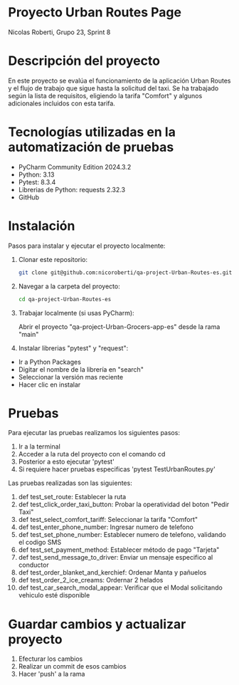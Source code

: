 # Proyecto Urban Routes Page

Nicolas Roberti, Grupo 23, Sprint 8

# Descripción del proyecto

En este proyecto se evalúa el funcionamiento de la aplicación Urban Routes y el flujo de trabajo que sigue hasta la solicitud del taxi. Se ha trabajado según la lista de requisitos, eligiendo la tarifa "Comfort" y algunos adicionales incluidos con esta tarifa.
# Tecnologías utilizadas en la automatización de pruebas

- PyCharm Community Edition 2024.3.2 
- Python: 3.13 
- Pytest: 8.3.4
- Librerias de Python: requests 2.32.3
- GitHub

# Instalación
Pasos para instalar y ejecutar el proyecto localmente:

1. Clonar este repositorio:
    ```bash
    git clone git@github.com:nicoroberti/qa-project-Urban-Routes-es.git
    ```

2. Navegar a la carpeta del proyecto:
    ```bash
    cd qa-project-Urban-Routes-es
    ```

3. Trabajar localmente (si usas PyCharm):
    
    Abrir el proyecto "qa-project-Urban-Grocers-app-es" desde la rama "main"


4. Instalar librerias "pytest" y "request":
* Ir a Python Packages
* Digitar el nombre de la librería en "search"
* Seleccionar la versión mas reciente
* Hacer clic en instalar

# Pruebas

Para ejecutar las pruebas realizamos los siguientes pasos:

1. Ir a la terminal 
2. Acceder a la ruta del proyecto con el comando cd
3. Posterior a esto ejecutar 'pytest'
4. Si requiere hacer pruebas especificas 'pytest TestUrbanRoutes.py'

Las pruebas realizadas son las siguientes:

1. def test_set_route: Establecer la ruta
2. def test_click_order_taxi_button: Probar la operatividad del boton "Pedir Taxi"
3. def test_select_comfort_tariff: Seleccionar la tarifa "Comfort"
4. def test_enter_phone_number: Ingresar numero de telefono
5. def test_set_phone_number: Establecer numero de telefono, validando el codigo SMS 
6. def test_set_payment_method: Establecer método de pago "Tarjeta"
7. def test_send_message_to_driver: Enviar un mensaje especifico al conductor
8. def test_order_blanket_and_kerchief: Ordenar Manta y pañuelos
9. def test_order_2_ice_creams: Ordernar 2 helados
10. def test_car_search_modal_appear: Verificar que el Modal solicitando vehiculo esté disponible

# Guardar cambios y actualizar proyecto

1. Efecturar los cambios
2. Realizar un commit de esos cambios
3. Hacer 'push' a la rama